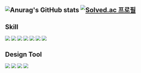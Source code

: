 
![Anurag's GitHub stats](https://github-readme-stats.vercel.app/api?username=leekiwon31221213&show_icons=true&theme=onedark)
[![Solved.ac
프로필](http://mazassumnida.wtf/api/generate_badge?boj=leekiwon31221213)](https://solved.ac/leekiwon31221213)
---
## Skill
<img src="https://img.shields.io/badge/Html5-E34F26?style=flat&logo=html5&logoColor=white"/>  <img src="https://img.shields.io/badge/CSS3-1572B6?style=flat&logo=css3&logoColor=white"/> <img src="https://img.shields.io/badge/PHP-1572B6?style=flat&logo=PHP&logoColor=white"/> <img src="https://img.shields.io/badge/JavaScript-F7DF1E?style=flat&logo=javascript&logoColor=white"/> <img src="https://img.shields.io/badge/jQuery-0769AD?style=flat&logo=jquery&logoColor=white"/> <img src="https://img.shields.io/badge/Sass-CC6699?style=flat&logo=sass&logoColor=white"/> <img src="https://img.shields.io/badge/Bootstrap-7952B3?style=flat&logo=bootstrap&logoColor=white"/> 

## Design Tool
<img src="https://img.shields.io/badge/Adobe Photoshop-31A8FF?style=flat&logo=Adobe Photoshop&logoColor=white"/> <img src="https://img.shields.io/badge/Adobe Illustrator-FF9A00?style=flat&logo=Adobe Illustrator&logoColor=white"/> <img src="https://img.shields.io/badge/Adobe XD-FF61F6?style=flat&logo=Adobe XD&logoColor=white"/> <img src="https://img.shields.io/badge/Figma-F24E1E?style=flat&logo=Figma&logoColor=white"/>

